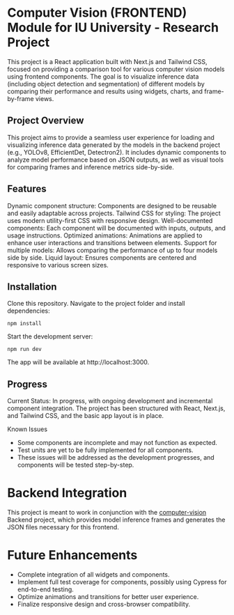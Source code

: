 # Computer Vision (FRONTEND) Module for IU University - Research Project
This project is a React application built with Next.js and Tailwind CSS, focused on providing a comparison tool for various computer vision models using frontend components. The goal is to visualize inference data (including object detection and segmentation) of different models by comparing their performance and results using widgets, charts, and frame-by-frame views.

## Project Overview
This project aims to provide a seamless user experience for loading and visualizing inference data generated by the models in the backend project (e.g., YOLOv8, EfficientDet, Detectron2). It includes dynamic components to analyze model performance based on JSON outputs, as well as visual tools for comparing frames and inference metrics side-by-side.

## Features
Dynamic component structure: Components are designed to be reusable and easily adaptable across projects.
Tailwind CSS for styling: The project uses modern utility-first CSS with responsive design.
Well-documented components: Each component will be documented with inputs, outputs, and usage instructions.
Optimized animations: Animations are applied to enhance user interactions and transitions between elements.
Support for multiple models: Allows comparing the performance of up to four models side by side.
Liquid layout: Ensures components are centered and responsive to various screen sizes.
##  Installation
Clone this repository.
Navigate to the project folder and install dependencies:
```
npm install
```
Start the development server:
```
npm run dev
```
The app will be available at http://localhost:3000.

## Progress
Current Status: In progress, with ongoing development and incremental component integration. The project has been structured with React, Next.js, and Tailwind CSS, and the basic app layout is in place.

Known Issues
- Some components are incomplete and may not function as expected.
- Test units are yet to be fully implemented for all components.
- These issues will be addressed as the development progresses, and components will be tested step-by-step.

# Backend Integration
This project is meant to work in conjunction with the [computer-vision](https://github.com/hector-oviedo/computer-vision) Backend project, which provides model inference frames and generates the JSON files necessary for this frontend.

# Future Enhancements
- Complete integration of all widgets and components.
- Implement full test coverage for components, possibly using Cypress for end-to-end testing.
- Optimize animations and transitions for better user experience.
- Finalize responsive design and cross-browser compatibility.
